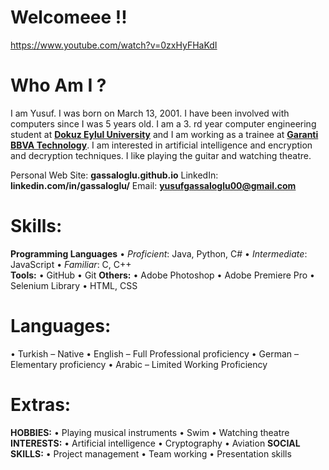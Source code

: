 # Welcomeee !!
https://www.youtube.com/watch?v=0zxHyFHaKdI

# Who Am I ?

 I am Yusuf. I was born on March 13, 2001. I have been involved with computers since I was 5 years old. I am a 3. rd year computer engineering student at [**Dokuz Eylul University**](https://www.deu.edu.tr/) and I am working as a trainee at [**Garanti BBVA Technology**](https://www.garantibbvateknoloji.com.tr/). I am interested in artificial intelligence and encryption and decryption techniques. I like playing the guitar and watching theatre.

Personal Web Site: **gassaloglu.github.io**
LinkedIn: **linkedin.com/in/gassaloglu/**
Email: **yusufgassaloglu00@gmail.com**

# **Skills:**
 **Programming Languages**
 • _Proficient_: Java, Python, C#
 • _Intermediate_: JavaScript
• _Familiar_: C, C++\
**Tools:**
 • GitHub
 • Git
**Others:**
• Adobe Photoshop
• Adobe Premiere Pro
• Selenium Library
• HTML, CSS

# Languages:
• Turkish – Native 
• English – Full Professional proficiency 
• German – Elementary proficiency 
• Arabic – Limited Working Proficiency
# Extras: 
**HOBBIES:**
• Playing musical instruments 
• Swim 
• Watching theatre 
**INTERESTS:**
• Artificial intelligence 
• Cryptography 
• Aviation 
**SOCIAL SKILLS:** 
• Project management 
• Team working 
• Presentation skills




<!--
**gassaloglu/gassaloglu** is a ✨ _special_ ✨ repository because its `README.md` (this file) appears on your GitHub profile.

Here are some ideas to get you started:

- 🔭 I’m currently working on ...
- 🌱 I’m currently learning ...
- 👯 I’m looking to collaborate on ...
- 🤔 I’m looking for help with ...
- 💬 Ask me about ...
- 📫 How to reach me: ...
- 😄 Pronouns: ...
- ⚡ Fun fact: ...
-->
